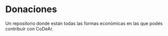 # Donaciones
Un repositorio donde están todas las formas económicas en las que podés contribuir con CoDeAr.
